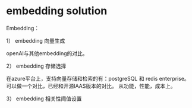 # embedding solution

Embedding：

1） embedding 向量生成

openAI与其他embedding的对比。

2） embedding 存储选择

在azure平台上，支持向量存储和检索的有：postgreSQL  和 redis enterprise。可以做一个对比，已经和开源IAAS版本的对比。
从功能，性能，成本上。

3） embedding 相关性阈值设置
